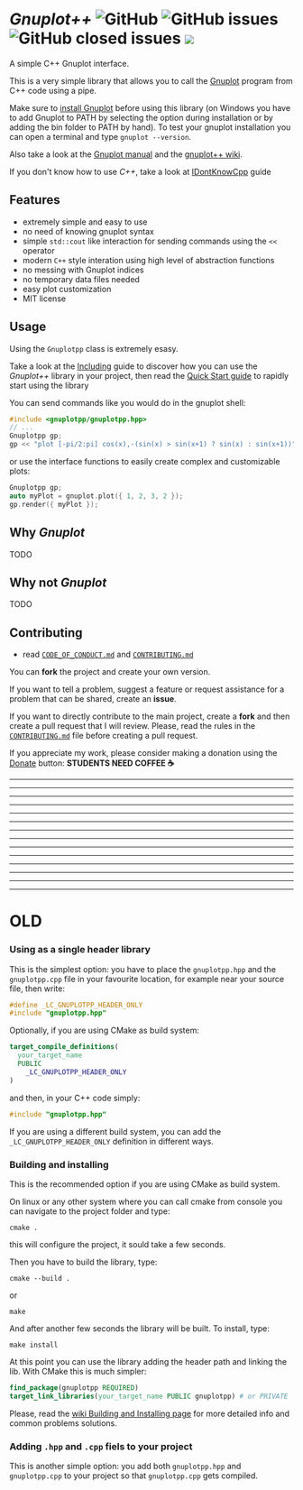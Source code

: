<!-- LC_NOTICE_BEGIN
===============================================================================
|                        Copyright (C) 2021 Luca Ciucci                       |
|-----------------------------------------------------------------------------|
| Important notices:                                                          |
|  - This work is distributed under the MIT license, feel free to use this    |
|   work as you wish.                                                         |
|  - Read the license file for further info.                                  |
| Written by Luca Ciucci <luca.ciucci99@gmail.com>, 2021                      |
===============================================================================
LC_NOTICE_END -->

<!-- https://github.com/badges/shields/blob/master/README.md -->
<!-- https://shields.io/ -->

# *Gnuplot++* ![GitHub](https://img.shields.io/github/license/LucaCiucci/gnuplotpp) ![GitHub issues](https://img.shields.io/github/issues/LucaCiucci/gnuplotpp) ![GitHub closed issues](https://img.shields.io/github/issues-closed-raw/LucaCiucci/gnuplotpp) [![](https://www.paypalobjects.com/en_US/i/btn/btn_donate_LG.gif)](https://www.paypal.com/donate?hosted_button_id=6WDUWJUNWKKP4)
A simple C++ Gnuplot interface.


This is a very simple library that allows you to call the [Gnuplot](http://www.gnuplot.info/) program from C++ code using a pipe.

Make sure to [install Gnuplot](http://www.gnuplot.info/download.html) before using this library (on Windows you have to add Gnuplot to PATH by selecting the option during installation or by adding the bin folder to PATH by hand). To test your gnuplot installation you can open a terminal and type `gnuplot --version`.

Also take a look at the [Gnuplot manual](http://www.gnuplot.info/docs_5.0/gnuplot.pdf) and the [gnuplot++ wiki](https://github.com/LucaCiucci/gnuplotpp/wiki).

If you don't know how to use *C++*, take a look at [IDontKnowCpp](./docs/IDontKnowCpp.md) guide

## Features

 - extremely simple and easy to use
 - no need of knowing gnuplot syntax
 - simple `std::cout` like interaction for sending commands using the `<<` operator
 - modern `C++` style interation using high level of abstraction functions
 - no messing with Gnuplot indices
 - no temporary data files needed
 - easy plot customization
 - MIT license

## Usage
Using the `Gnuplotpp` class is extremely esasy.

Take a look at the [Including](./docs/Including.md) guide to discover how you can use the _Gnuplot++_ library in your project, then read the [Quick Start guide](./docs/QuickStart.md) to rapidly start using the library

You can send commands like you would do in the gnuplot shell:
```cpp
#include <gnuplotpp/gnuplotpp.hpp>
// ...
Gnuplotpp gp;
gp << "plot [-pi/2:pi] cos(x),-(sin(x) > sin(x+1) ? sin(x) : sin(x+1))" << std::endl;
```
or use the interface functions to easily create complex and customizable plots:
```cpp
Gnuplotpp gp;
auto myPlot = gnuplot.plot({ 1, 2, 3, 2 });
gp.render({ myPlot });
```

## Why *Gnuplot*

TODO

## Why not *Gnuplot*

TODO

## Contributing

 - read [`CODE_OF_CONDUCT.md`](./CODE_OF_CONDUCT.md) and [`CONTRIBUTING.md`](CONTRIBUTING.md)

You can **fork** the project and create your own version.

If you want to tell a problem, suggest a feature or request assistance for a problem that can be shared, create an **issue**.

If you want to directly contribute to the main project, create a **fork** and then create a pull request that I will review. Please, read the rules in the [`CONTRIBUTING.md`](CONTRIBUTING.md) file before creating a pull request.

If you appreciate my work, please consider making a donation using the [Donate](https://www.paypal.com/donate?hosted_button_id=6WDUWJUNWKKP4) button: **STUDENTS NEED COFFEE :coffee:**

---
---
---
---
---
---
---
---
---
---
---
---
---
---

# OLD

### Using as a single header library

This is the simplest option: you have to place the `gnuplotpp.hpp` and the `gnuplotpp.cpp` file in your favourite location, for example near your source file, then write:
```cpp
#define _LC_GNUPLOTPP_HEADER_ONLY
#include "gnuplotpp.hpp"
```

Optionally, if you are using CMake as build system:
```cmake
target_compile_definitions(
  your_target_name
  PUBLIC
    _LC_GNUPLOTPP_HEADER_ONLY
)
```
and then, in your C++ code simply:
```C++
#include "gnuplotpp.hpp"
```

If you are using a different build system, you can add the `_LC_GNUPLOTPP_HEADER_ONLY` definition in different ways.

### Building and installing

This is the recommended option if you are using CMake as build system.

On linux or any other system where you can call cmake from console you can navigate to the project folder and type:
```
cmake .
```
this will configure the project, it sould take a few seconds.

Then you have to build the library, type:
```
cmake --build .
```
or
```
make
```

And after another few seconds the library will be built. To install, type:
```
make install
```

At this point you can use the library adding the header path and linking the lib. With CMake this is much simpler:
```cmake
find_package(gnuplotpp REQUIRED)
target_link_libraries(your_target_name PUBLIC gnuplotpp) # or PRIVATE
```

Please, read the [wiki Building and Installing page](https://github.com/LucaCiucci/gnuplotpp/wiki/Building-and-Installing) for more detailed info and common problems solutions.

### Adding `.hpp` and `.cpp` fiels to your project

This is another simple option: you add both `gnuplotpp.hpp` and `gnuplotpp.cpp` to your project so that `gnuplotpp.cpp` gets compiled.